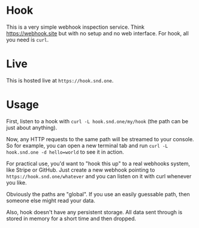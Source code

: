 # Hook

This is a very simple webhook inspection service. Think https://webhook.site but with no setup and no web interface. For hook, all you need is `curl`.

# Live

This is hosted live at `https://hook.snd.one`.

# Usage

First, listen to a hook with `curl -L hook.snd.one/my/hook` (the path can be just about anything).

Now, any HTTP requests to the same path will be streamed to your console. So for example, you can open a new terminal tab and run `curl -L hook.snd.one -d hello=world` to see it in action.

For practical use, you'd want to "hook this up" to a real webhooks system, like Stripe or GitHub. Just create a new webhook pointing to `https://hook.snd.one/whatever` and you can listen on it with curl whenever you like.

Obviously the paths are "global". If you use an easily guessable path, then someone else might read your data.

Also, hook doesn't have any persistent storage. All data sent through is stored in memory for a short time and then dropped.

